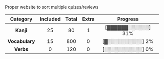 Proper website to sort multiple quizes/reviews

| **Category**   | **Included** | **Total** | **Extra** | **Progress**                 |
|:--------------:|:------------:|:---------:|:---------:|:----------------------------:|
| **Kanji**      | 25           | 80        | 1         | [▓▓▓▓▓▓░░░░░░] 31%           |
| **Vocabulary** | 15           | 800       | 0         | [▓░░░░░░░░░░] 2%             |
| **Verbs**      | 0            | 120       | 0         | [░░░░░░░░░░░] 0%             |
